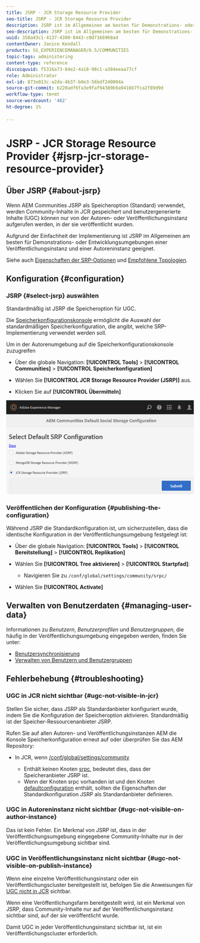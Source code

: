 ```yaml
---
title: JSRP - JCR Storage Resource Provider
seo-title: JSRP - JCR Storage Resource Provider
description: JSRP ist im Allgemeinen am besten für Demonstrations- oder Entwicklungsumgebungen in einer Veröffentlichungsinstanz und einer Autoreninstanz geeignet
seo-description: JSRP ist im Allgemeinen am besten für Demonstrations- oder Entwicklungsumgebungen in einer Veröffentlichungsinstanz und einer Autoreninstanz geeignet
uuid: 358a43c1-4137-4300-8443-c0d7166968ad
contentOwner: Janice Kendall
products: SG_EXPERIENCEMANAGER/6.5/COMMUNITIES
topic-tags: administering
content-type: reference
discoiquuid: f5316a73-84e2-4a18-98c1-a384eeaa77cf
role: Administrator
exl-id: 873e013c-a2da-4b37-b0e3-56bdf240004a
source-git-commit: b220adf6fa3e9faf94389b9a9416b7fca2f89d9d
workflow-type: tm+mt
source-wordcount: '462'
ht-degree: 1%

---
```


# JSRP - JCR Storage Resource Provider {#jsrp-jcr-storage-resource-provider}

## Über JSRP {#about-jsrp}

Wenn AEM Communities JSRP als Speicheroption (Standard) verwendet, werden Community-Inhalte in JCR gespeichert und benutzergenerierte Inhalte (UGC) können nur von der Autoren- oder Veröffentlichungsinstanz aufgerufen werden, in der sie veröffentlicht wurden.

Aufgrund der Einfachheit der Implementierung ist JSRP im Allgemeinen am besten für Demonstrations- oder Entwicklungsumgebungen einer Veröffentlichungsinstanz und einer Autoreninstanz geeignet.

Siehe auch [Eigenschaften der SRP-Optionen](working-with-srp.md#characteristics-of-srp-options) und [Empfohlene Topologien](topologies.md).

## Konfiguration {#configuration}

### JSRP {#select-jsrp} auswählen

Standardmäßig ist JSRP die Speicheroption für UGC.

Die [Speicherkonfigurationskonsole](srp-config.md) ermöglicht die Auswahl der standardmäßigen Speicherkonfiguration, die angibt, welche SRP-Implementierung verwendet werden soll.

Um in der Autorenumgebung auf die Speicherkonfigurationskonsole zuzugreifen

* Über die globale Navigation: **[!UICONTROL Tools]** > **[!UICONTROL Communities]** > **[!UICONTROL Speicherkonfiguration]**

* Wählen Sie **[!UICONTROL JCR Storage Resource Provider (JSRP)]** aus.

* Klicken Sie auf **[!UICONTROL Übermitteln]**

![jsrp-configuration](assets/jsrp-configuration.png)

### Veröffentlichen der Konfiguration {#publishing-the-configuration}

Während JSRP die Standardkonfiguration ist, um sicherzustellen, dass die identische Konfiguration in der Veröffentlichungsumgebung festgelegt ist:

* Über die globale Navigation: **[!UICONTROL Tools]** > **[!UICONTROL Bereitstellung]** > **[!UICONTROL Replikation]**
* Wählen Sie **[!UICONTROL Tree aktivieren]** > **[!UICONTROL Startpfad]**:

   * Navigieren Sie zu `/conf/global/settings/community/srpc/`

* Wählen Sie **[!UICONTROL Activate]**

## Verwalten von Benutzerdaten {#managing-user-data}

Informationen zu *Benutzern*, *Benutzerprofilen* und *Benutzergruppen*, die häufig in der Veröffentlichungsumgebung eingegeben werden, finden Sie unter:

* [Benutzersynchronisierung](sync.md)
* [Verwalten von Benutzern und Benutzergruppen](users.md)

## Fehlerbehebung {#troubleshooting}

### UGC in JCR nicht sichtbar {#ugc-not-visible-in-jcr}

Stellen Sie sicher, dass JSRP als Standardanbieter konfiguriert wurde, indem Sie die Konfiguration der Speicheroption aktivieren. Standardmäßig ist der Speicher-Ressourcenanbieter JSRP.

Rufen Sie auf allen Autoren- und Veröffentlichungsinstanzen AEM die Konsole Speicherkonfiguration erneut auf oder überprüfen Sie das AEM Repository:

* In JCR, wenn [/conf/global/settings/community](http://localhost:4502/crx/de/index.jsp#/conf/global/settings/community)

   * Enthält keinen Knoten [srpc](http://localhost:4502/crx/de/index.jsp#/conf/global/settings/community/srpc), bedeutet dies, dass der Speicheranbieter JSRP ist.
   * Wenn der Knoten srpc vorhanden ist und den Knoten [defaultconfiguration](http://localhost:4502/crx/de/index.jsp#/conf/global/settings/community/srpc/defaultconfiguration) enthält, sollten die Eigenschaften der Standardkonfiguration JSRP als Standardanbieter definieren.

### UGC in Autoreninstanz nicht sichtbar {#ugc-not-visible-on-author-instance}

Das ist kein Fehler. Ein Merkmal von JSRP ist, dass in der Veröffentlichungsumgebung eingegebene Community-Inhalte nur in der Veröffentlichungsumgebung sichtbar sind.

### UGC in Veröffentlichungsinstanz nicht sichtbar {#ugc-not-visible-on-publish-instance}

Wenn eine einzelne Veröffentlichungsinstanz oder ein Veröffentlichungscluster bereitgestellt ist, befolgen Sie die Anweisungen für [UGC nicht in JCR](#ugc-not-visible-in-jcr) sichtbar.

Wenn eine Veröffentlichungsfarm bereitgestellt wird, ist ein Merkmal von JSRP, dass Community-Inhalte nur auf der Veröffentlichungsinstanz sichtbar sind, auf der sie veröffentlicht wurde.

Damit UGC in jeder Veröffentlichungsinstanz sichtbar ist, ist ein Veröffentlichungscluster erforderlich.

